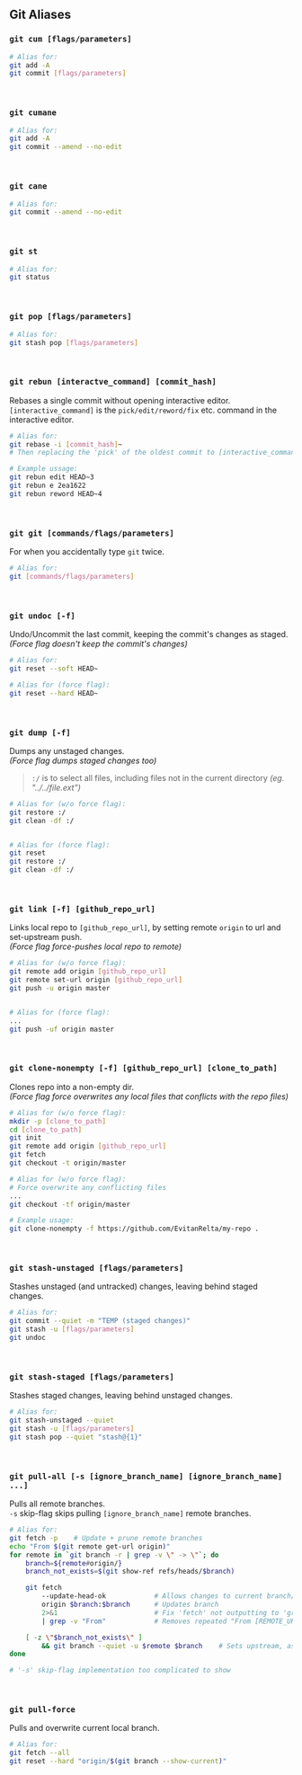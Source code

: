 ## Git Aliases

### `git cum [flags/parameters]`

```bash
# Alias for:
git add -A
git commit [flags/parameters]
```

<br>

### `git cumane`

```bash
# Alias for:
git add -A
git commit --amend --no-edit
```

<br>

### `git cane`

```bash
# Alias for:
git commit --amend --no-edit
```

<br>

### `git st`

```bash
# Alias for:
git status
```

<br>

### `git pop [flags/parameters]`

```bash
# Alias for:
git stash pop [flags/parameters]
```

<br>

### `git rebun [interactve_command] [commit_hash]`

Rebases a single commit without opening interactive editor.
<br> `[interactive_command]` is the `pick/edit/reword/fix` etc. command in the interactive editor.

```bash
# Alias for:
git rebase -i [commit_hash]~
# Then replacing the 'pick' of the oldest commit to [interactive_command]

# Example ussage:
git rebun edit HEAD~3
git rebun e 2ea1622
git rebun reword HEAD~4
```

<br>

### `git git [commands/flags/parameters]`

For when you accidentally type `git` twice.

```bash
# Alias for:
git [commands/flags/parameters]
```

<br>

### `git undoc [-f]`

Undo/Uncommit the last commit, keeping the commit's changes as staged.
<br> _(Force flag doesn't keep the commit's changes)_

```bash
# Alias for:
git reset --soft HEAD~

# Alias for (force flag):
git reset --hard HEAD~
```

<br>

### `git dump [-f]`

Dumps any unstaged changes.
<br> _(Force flag dumps staged changes too)_

> `:/` is to select all files, including files not in the current directory _(eg. "../../file.ext")_

```bash
# Alias for (w/o force flag):
git restore :/
git clean -df :/


# Alias for (force flag):
git reset
git restore :/
git clean -df :/
```

<br>

### `git link [-f] [github_repo_url]`

Links local repo to `[github_repo_url]`, by setting remote `origin` to url and set-upstream push.
<br> _(Force flag force-pushes local repo to remote)_

```bash
# Alias for (w/o force flag):
git remote add origin [github_repo_url]
git remote set-url origin [github_repo_url]
git push -u origin master


# Alias for (force flag):
...
git push -uf origin master
```

<br>

### `git clone-nonempty [-f] [github_repo_url] [clone_to_path]`

Clones repo into a non-empty dir.
<br> _(Force flag force overwrites any local files that conflicts with the repo files)_

```bash
# Alias for (w/o force flag):
mkdir -p [clone_to_path]
cd [clone_to_path]
git init
git remote add origin [github_repo_url]
git fetch
git checkout -t origin/master

# Alias for (w/o force flag):
# Force overwrite any conflicting files
...
git checkout -tf origin/master

# Example usage:
git clone-nonempty -f https://github.com/EvitanRelta/my-repo .
```

<br>

### `git stash-unstaged [flags/parameters]`

Stashes unstaged (and untracked) changes, leaving behind staged changes.

```bash
# Alias for:
git commit --quiet -m "TEMP (staged changes)"
git stash -u [flags/parameters]
git undoc
```

<br>

### `git stash-staged [flags/parameters]`

Stashes staged changes, leaving behind unstaged changes.

```bash
# Alias for:
git stash-unstaged --quiet
git stash -u [flags/parameters]
git stash pop --quiet "stash@{1}"
```

<br>

### `git pull-all [-s [ignore_branch_name] [ignore_branch_name] ...]`

Pulls all remote branches.
<br> `-s` skip-flag skips pulling `[ignore_branch_name]` remote branches.

```bash
# Alias for:
git fetch -p    # Update + prune remote branches
echo "From $(git remote get-url origin)"
for remote in `git branch -r | grep -v \" -> \"`; do
    branch=${remote#origin/}
    branch_not_exists=$(git show-ref refs/heads/$branch)

    git fetch
        --update-head-ok            # Allows changes to current branch/HEAD
        origin $branch:$branch      # Updates branch
        2>&1                        # Fix 'fetch' not outputting to 'grep'
        | grep -v "From"            # Removes repeated "From [REMOTE_URL]"

    [ -z \"$branch_not_exists\" ]
        && git branch --quiet -u $remote $branch    # Sets upstream, as 'git fetch' doesn't
done

# '-s' skip-flag implementation too complicated to show
```

<br>

### `git pull-force`

Pulls and overwrite current local branch.

```bash
# Alias for:
git fetch --all
git reset --hard "origin/$(git branch --show-current)"
```
